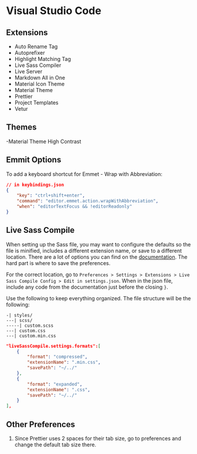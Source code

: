# Visual Studio Code

## Extensions

- Auto Rename Tag
- Autoprefixer
- Highlight Matching Tag
- Live Sass Compiler
- Live Server
- Markdown All in One
- Material Icon Theme
- Material Theme
- Prettier
- Project Templates
- Vetur

## Themes

-Material Theme High Contrast

## Emmit Options

To add a keyboard shortcut for Emmet - Wrap with Abbreviation:

```json
// in keybindings.json
{
    "key": "ctrl+shift+enter",
    "command": "editor.emmet.action.wrapWithAbbreviation",
    "when": "editorTextFocus && !editorReadonly"
}
```

## Live Sass Compile

When setting up the Sass file, you may want to configure the defaults so the file is minified, includes a different extension name, or save to a different location. There are a lot of options you can find on the [documentation](https://github.com/ritwickdey/vscode-live-sass-compiler/blob/master/docs/settings.md). The hard part is where to save the preferences.

For the correct location, go to `Preferences > Settings > Extensions > Live Sass Compile Config > Edit in settings.json`. When in the json file, include any code from the documentation just before the closing `}`.

Use the following to keep everything organized. The file structure will be the following:

```
-| styles/
---| scss/
-----| custom.scss
---| custom.css
---| custom.min.css
```

```json
"liveSassCompile.settings.formats":[
    {
        "format": "compressed",
        "extensionName": ".min.css",
        "savePath": "~/../"
    },
    {
        "format": "expanded",
        "extensionName": ".css",
        "savePath": "~/../"
    }
],
```

## Other Preferences

1. Since Prettier uses 2 spaces for their tab size, go to preferences and change the default tab size there.

